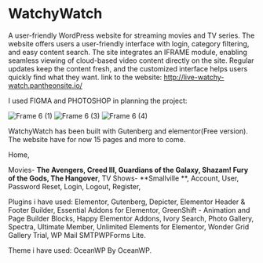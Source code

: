 # WatchyWatch
A user-friendly WordPress website for streaming movies and TV series.
The website offers users a user-friendly interface with login, category filtering, and easy content search. The site integrates an IFRAME module, enabling seamless viewing of cloud-based video content directly on the site. Regular updates keep the content fresh, and the customized interface helps users quickly find what they want.
link to the website: http://live-watchy-watch.pantheonsite.io/


I used FIGMA and PHOTOSHOP in planning the project:


![Frame 6 (1)](https://github.com/OfirZ126/WatchyWatch/assets/138397550/a314512c-d554-42fe-aabb-d821d6c43f89)
![Frame 6 (3)](https://github.com/OfirZ126/WatchyWatch/assets/138397550/984976f6-7d15-4a47-bae0-c83284e73e6b)
![Frame 6 (4)](https://github.com/OfirZ126/WatchyWatch/assets/138397550/5d2f5a2a-be87-456b-9204-d59047f7f8f7)

WatchyWatch has been built with Gutenberg and elementor(Free version).
The website have for now 15 pages and more to come.

Home,
 
Movies-
**The Avengers, 
Creed III, 
Guardians of the Galaxy, 
Shazam! Fury of the Gods, 
The Hangover**, 
TV Shows-
**Smallville **, 
Account, 
User, 
Password Reset, 
Login, 
Logout, 
Register, 

Plugins i have used:
Elementor, Gutenberg, Depicter, Elementor Header & Footer Builder, Essential Addons for Elementor, GreenShift - Animation and Page Builder Blocks, Happy Elementor Addons,	Ivory Search, Photo Gallery, Spectra, Ultimate Member, Unlimited Elements for Elementor, Wonder Grid Gallery Trial,	WP Mail SMTPWPForms Lite.

Theme i have used: OceanWP By OceanWP.
